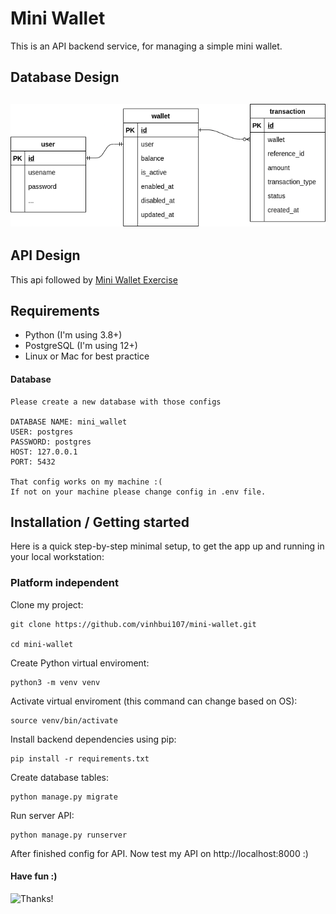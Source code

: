 # Mini Wallet

This is an API backend service, for managing a simple mini wallet.

## Database Design

## ![Mini Wallet DB](https://github.com/vinhbui107/mini-wallet/blob/main/images/mini_wallet_db.png)

## API Design

This api followed by [Mini Wallet Exercise](https://documenter.getpostman.com/view/8411283/SVfMSqA3?version=latest)

## Requirements

-   Python (I'm using 3.8+)
-   PostgreSQL (I'm using 12+)
-   Linux or Mac for best practice

#### Database

```shell
Please create a new database with those configs

DATABASE NAME: mini_wallet
USER: postgres
PASSWORD: postgres
HOST: 127.0.0.1
PORT: 5432

That config works on my machine :(
If not on your machine please change config in .env file.
```

## Installation / Getting started

Here is a quick step-by-step minimal setup, to get the app up and running in your local workstation:

### Platform independent

Clone my project:

```shell
git clone https://github.com/vinhbui107/mini-wallet.git

cd mini-wallet
```

Create Python virtual enviroment:

```shell
python3 -m venv venv
```

Activate virtual enviroment (this command can change based on OS):

```shell
source venv/bin/activate
```

Install backend dependencies using pip:

```shell
pip install -r requirements.txt
```

Create database tables:

```shell
python manage.py migrate
```

Run server API:

```shell
python manage.py runserver
```

After finished config for API. Now test my API on http://localhost:8000 :)

#### Have fun :)

![Thanks!](https://media.giphy.com/media/l4KibK3JwaVo0CjDO/giphy.gif)
